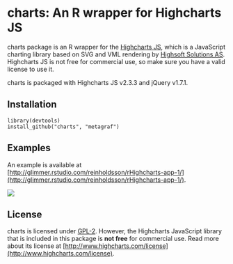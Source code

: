 # charts: An R wrapper for Highcharts JS

charts package is an R wrapper for the [Highcharts JS](https://github.com/highslide-software/highcharts.com), which is a JavaScript charting library based on SVG and VML rendering by [Highsoft Solutions AS](http://highsoft.com/). Highcharts JS is not free for commercial use, so make sure you have a valid license to use it.

charts is packaged with Highcharts JS v2.3.3 and jQuery v1.7.1.

## Installation

    library(devtools)
    install_github("charts", "metagraf")
    
## Examples

An example is available at [http://glimmer.rstudio.com/reinholdsson/rHighcharts-app-1/](http://glimmer.rstudio.com/reinholdsson/rHighcharts-app-1/).

![](http://cloud.github.com/downloads/reinholdsson/charts/rHighcharts-app-screenshot.png)

## License

charts is licensed under [GPL-2](http://www.gnu.org/licenses/gpl-2.0.html). However, the Highcharts JavaScript library that is included in this package is **not free** for commercial use. Read more about its license at [http://www.highcharts.com/license](http://www.highcharts.com/license).

